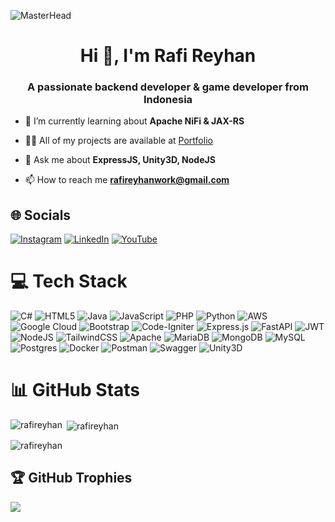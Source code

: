 ![MasterHead](https://png.pngtree.com/template/20220505/ourmid/pngtree-programming-and-coding-banner-working-image_1312497.jpg)
<h1 align="center">Hi 👋, I'm Rafi Reyhan</h1>
<h3 align="center">A passionate backend developer & game developer from Indonesia</h3>

- 🌱 I’m currently learning about **Apache NiFi & JAX-RS**

- 👨‍💻 All of my projects are available at [Portfolio](https://rafireyhan.github.io/portfolio-tailwind-css/)

- 💬 Ask me about **ExpressJS, Unity3D, NodeJS**

- 📫 How to reach me **rafireyhanwork@gmail.com**

## 🌐 Socials
[![Instagram](https://img.shields.io/badge/Instagram-%23E4405F.svg?logo=Instagram&logoColor=white)](https://instagram.com/mrafireyhan) [![LinkedIn](https://img.shields.io/badge/LinkedIn-%230077B5.svg?logo=linkedin&logoColor=white)](https://linkedin.com/in/mrafireyhan) [![YouTube](https://img.shields.io/badge/YouTube-%23FF0000.svg?logo=YouTube&logoColor=white)](https://youtube.com/@rafireyhann) 
# 💻 Tech Stack
![C#](https://img.shields.io/badge/c%23-%23239120.svg?style=for-the-badge&logo=csharp&logoColor=white) 
![HTML5](https://img.shields.io/badge/html5-%23E34F26.svg?style=for-the-badge&logo=html5&logoColor=white) 
![Java](https://img.shields.io/badge/java-%23ED8B00.svg?style=for-the-badge&logo=openjdk&logoColor=white) 
![JavaScript](https://img.shields.io/badge/javascript-%23323330.svg?style=for-the-badge&logo=javascript&logoColor=%23F7DF1E) 
![PHP](https://img.shields.io/badge/php-%23777BB4.svg?style=for-the-badge&logo=php&logoColor=white) 
![Python](https://img.shields.io/badge/python-3670A0?style=for-the-badge&logo=python&logoColor=ffdd54) 
![AWS](https://img.shields.io/badge/AWS-%23FF9900.svg?style=for-the-badge&logo=amazon-aws&logoColor=white) 
![Google Cloud](https://img.shields.io/badge/GoogleCloud-%234285F4.svg?style=for-the-badge&logo=google-cloud&logoColor=white) 
![Bootstrap](https://img.shields.io/badge/bootstrap-%238511FA.svg?style=for-the-badge&logo=bootstrap&logoColor=white) 
![Code-Igniter](https://img.shields.io/badge/CodeIgniter-%23EF4223.svg?style=for-the-badge&logo=codeIgniter&logoColor=white) 
![Express.js](https://img.shields.io/badge/express.js-%23404d59.svg?style=for-the-badge&logo=express&logoColor=%2361DAFB) 
![FastAPI](https://img.shields.io/badge/FastAPI-005571?style=for-the-badge&logo=fastapi) 
![JWT](https://img.shields.io/badge/JWT-black?style=for-the-badge&logo=JSON%20web%20tokens) 
![NodeJS](https://img.shields.io/badge/node.js-6DA55F?style=for-the-badge&logo=node.js&logoColor=white) 
![TailwindCSS](https://img.shields.io/badge/tailwindcss-%2338B2AC.svg?style=for-the-badge&logo=tailwind-css&logoColor=white) 
![Apache](https://img.shields.io/badge/apache-%23D42029.svg?style=for-the-badge&logo=apache&logoColor=white) 
![MariaDB](https://img.shields.io/badge/MariaDB-003545?style=for-the-badge&logo=mariadb&logoColor=white) 
![MongoDB](https://img.shields.io/badge/MongoDB-%234ea94b.svg?style=for-the-badge&logo=mongodb&logoColor=white) 
![MySQL](https://img.shields.io/badge/mysql-%2300000f.svg?style=for-the-badge&logo=mysql&logoColor=white) 
![Postgres](https://img.shields.io/badge/postgres-%23316192.svg?style=for-the-badge&logo=postgresql&logoColor=white) 
![Docker](https://img.shields.io/badge/docker-%230db7ed.svg?style=for-the-badge&logo=docker&logoColor=white) 
![Postman](https://img.shields.io/badge/Postman-FF6C37?style=for-the-badge&logo=postman&logoColor=white) 
![Swagger](https://img.shields.io/badge/-Swagger-%23Clojure?style=for-the-badge&logo=swagger&logoColor=white) 
![Unity3D](https://img.shields.io/badge/Unity3D-%23000000.svg?style=for-the-badge&logo=unity&logoColor=white)


# 📊 GitHub Stats
<p><img align="left" src="https://github-readme-stats.vercel.app/api/top-langs?username=rafireyhan&show_icons=true&locale=en&layout=compact" alt="rafireyhan" /></p>

<p>&nbsp;<img align="center" src="https://github-readme-stats.vercel.app/api?username=rafireyhan&show_icons=true&locale=en" alt="rafireyhan" /></p>

<p><img align="center" src="https://github-readme-streak-stats.herokuapp.com/?user=rafireyhan&" alt="rafireyhan" /></p>

## 🏆 GitHub Trophies
![](https://github-profile-trophy.vercel.app/?username=rafireyhan&theme=radical&no-frame=false&no-bg=true&margin-w=4)

<!-- Proudly created with GPRM ( https://gprm.itsvg.in ) -->
